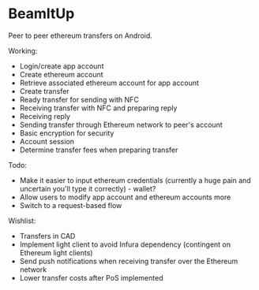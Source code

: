 # BeamItUp
Peer to peer ethereum transfers on Android.

Working:
* Login/create app account
* Create ethereum account
* Retrieve associated ethereum account for app account
* Create transfer
* Ready transfer for sending with NFC
* Receiving transfer with NFC and preparing reply
* Receiving reply
* Sending transfer through Ethereum network to peer's account
* Basic encryption for security
* Account session
* Determine transfer fees when preparing transfer

Todo:
* Make it easier to input ethereum credentials (currently a huge pain and uncertain you'll type it correctly) - wallet?
* Allow users to modify app account and ethereum accounts more
* Switch to a request-based flow

Wishlist:
* Transfers in CAD
* Implement light client to avoid Infura dependency (contingent on Ethereum light clients)
* Send push notifications when receiving transfer over the Ethereum network
* Lower transfer costs after PoS implemented
